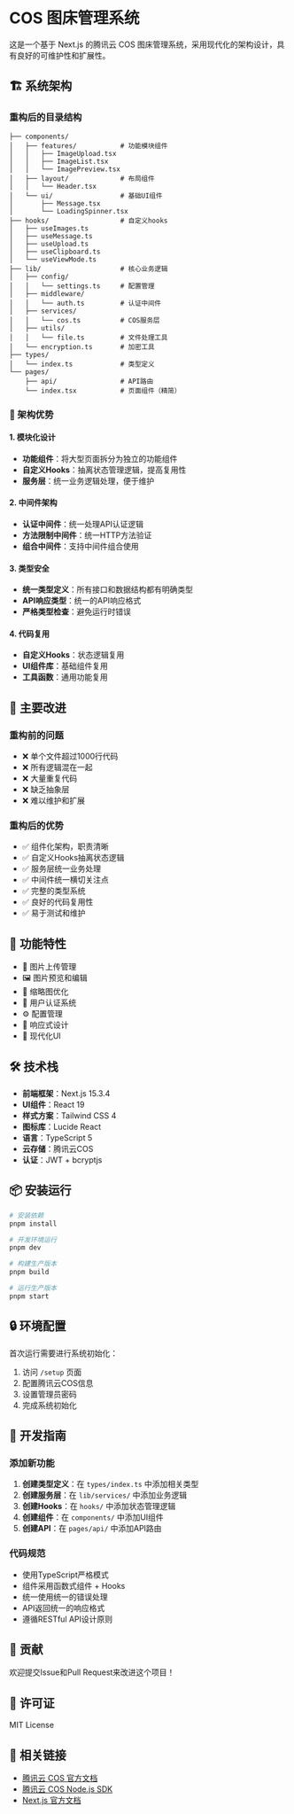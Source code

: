 # COS 图床管理系统

这是一个基于 Next.js 的腾讯云 COS 图床管理系统，采用现代化的架构设计，具有良好的可维护性和扩展性。

## 🏗️ 系统架构

### 重构后的目录结构

```
├── components/
│   ├── features/           # 功能模块组件
│   │   ├── ImageUpload.tsx
│   │   ├── ImageList.tsx
│   │   └── ImagePreview.tsx
│   ├── layout/             # 布局组件
│   │   └── Header.tsx
│   └── ui/                 # 基础UI组件
│       ├── Message.tsx
│       └── LoadingSpinner.tsx
├── hooks/                  # 自定义hooks
│   ├── useImages.ts
│   ├── useMessage.ts
│   ├── useUpload.ts
│   ├── useClipboard.ts
│   └── useViewMode.ts
├── lib/                    # 核心业务逻辑
│   ├── config/
│   │   └── settings.ts     # 配置管理
│   ├── middleware/
│   │   └── auth.ts         # 认证中间件
│   ├── services/
│   │   └── cos.ts          # COS服务层
│   ├── utils/
│   │   └── file.ts         # 文件处理工具
│   └── encryption.ts       # 加密工具
├── types/
│   └── index.ts            # 类型定义
└── pages/
    ├── api/                # API路由
    └── index.tsx           # 页面组件（精简）
```

### 🎯 架构优势

#### 1. **模块化设计**
- **功能组件**：将大型页面拆分为独立的功能组件
- **自定义Hooks**：抽离状态管理逻辑，提高复用性
- **服务层**：统一业务逻辑处理，便于维护

#### 2. **中间件架构**
- **认证中间件**：统一处理API认证逻辑
- **方法限制中间件**：统一HTTP方法验证
- **组合中间件**：支持中间件组合使用

#### 3. **类型安全**
- **统一类型定义**：所有接口和数据结构都有明确类型
- **API响应类型**：统一的API响应格式
- **严格类型检查**：避免运行时错误

#### 4. **代码复用**
- **自定义Hooks**：状态逻辑复用
- **UI组件库**：基础组件复用
- **工具函数**：通用功能复用

## 🔧 主要改进

### 重构前的问题
- ❌ 单个文件超过1000行代码
- ❌ 所有逻辑混在一起
- ❌ 大量重复代码
- ❌ 缺乏抽象层
- ❌ 难以维护和扩展

### 重构后的优势
- ✅ 组件化架构，职责清晰
- ✅ 自定义Hooks抽离状态逻辑
- ✅ 服务层统一业务处理
- ✅ 中间件统一横切关注点
- ✅ 完整的类型系统
- ✅ 良好的代码复用性
- ✅ 易于测试和维护

## 🚀 功能特性

- 📁 图片上传管理
- 🖼️ 图片预览和编辑
- 🎯 缩略图优化
- 🔐 用户认证系统
- ⚙️ 配置管理
- 📱 响应式设计
- 🎨 现代化UI

## 🛠️ 技术栈

- **前端框架**：Next.js 15.3.4
- **UI组件**：React 19
- **样式方案**：Tailwind CSS 4
- **图标库**：Lucide React
- **语言**：TypeScript 5
- **云存储**：腾讯云COS
- **认证**：JWT + bcryptjs

## 📦 安装运行

```bash
# 安装依赖
pnpm install

# 开发环境运行
pnpm dev

# 构建生产版本
pnpm build

# 运行生产版本
pnpm start
```

## 🔒 环境配置

首次运行需要进行系统初始化：

1. 访问 `/setup` 页面
2. 配置腾讯云COS信息
3. 设置管理员密码
4. 完成系统初始化

## 📝 开发指南

### 添加新功能

1. **创建类型定义**：在 `types/index.ts` 中添加相关类型
2. **创建服务层**：在 `lib/services/` 中添加业务逻辑
3. **创建Hooks**：在 `hooks/` 中添加状态管理逻辑
4. **创建组件**：在 `components/` 中添加UI组件
5. **创建API**：在 `pages/api/` 中添加API路由

### 代码规范

- 使用TypeScript严格模式
- 组件采用函数式组件 + Hooks
- 统一使用统一的错误处理
- API返回统一的响应格式
- 遵循RESTful API设计原则

## 🤝 贡献

欢迎提交Issue和Pull Request来改进这个项目！

## 📄 许可证

MIT License

## 🔗 相关链接

- [腾讯云 COS 官方文档](https://cloud.tencent.com/document/product/436)
- [腾讯云 COS Node.js SDK](https://github.com/tencentyun/cos-nodejs-sdk-v5)
- [Next.js 官方文档](https://nextjs.org/docs)
